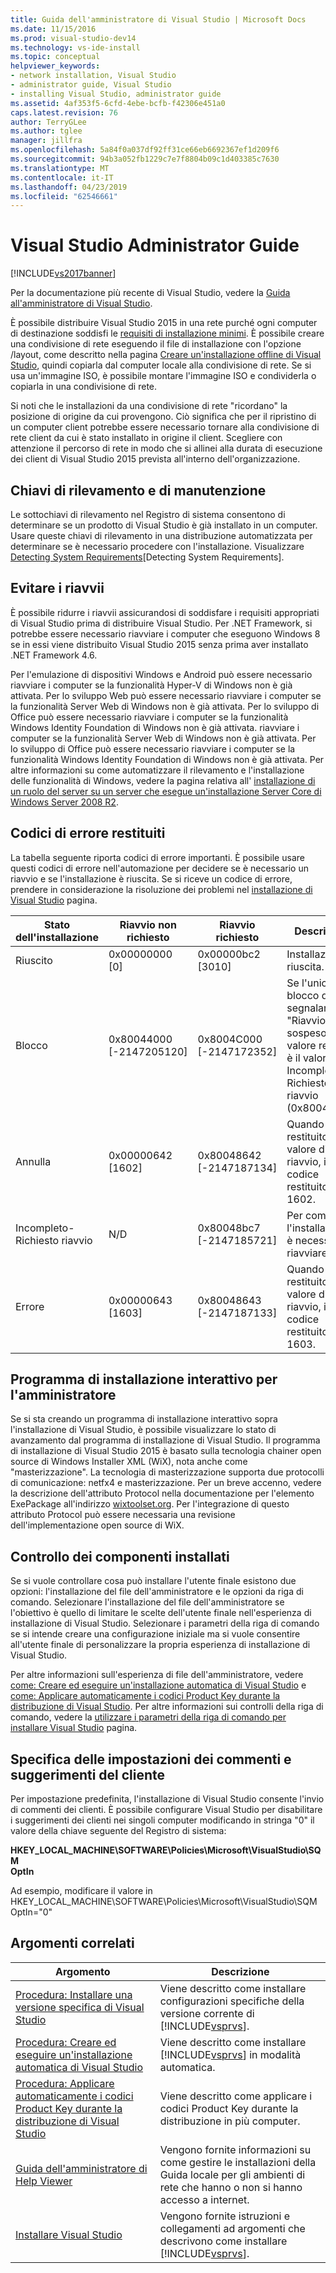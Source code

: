 ```yaml
---
title: Guida dell'amministratore di Visual Studio | Microsoft Docs
ms.date: 11/15/2016
ms.prod: visual-studio-dev14
ms.technology: vs-ide-install
ms.topic: conceptual
helpviewer_keywords:
- network installation, Visual Studio
- administrator guide, Visual Studio
- installing Visual Studio, administrator guide
ms.assetid: 4af353f5-6cfd-4ebe-bcfb-f42306e451a0
caps.latest.revision: 76
author: TerryGLee
ms.author: tglee
manager: jillfra
ms.openlocfilehash: 5a84f0a037df92ff31ce66eb6692367ef1d209f6
ms.sourcegitcommit: 94b3a052fb1229c7e7f8804b09c1d403385c7630
ms.translationtype: MT
ms.contentlocale: it-IT
ms.lasthandoff: 04/23/2019
ms.locfileid: "62546661"
---
```

# <a name="visual-studio-administrator-guide"></a>Visual Studio Administrator Guide
[!INCLUDE[vs2017banner](../includes/vs2017banner.md)]

Per la documentazione più recente di Visual Studio, vedere la [Guida all'amministratore di Visual Studio](/visualstudio/install/visual-studio-administrator-guide).

È possibile distribuire Visual Studio 2015 in una rete purché ogni computer di destinazione soddisfi le [requisiti di installazione minimi](https://visualstudio.microsoft.com/vs/older-downloads/). È possibile creare una condivisione di rete eseguendo il file di installazione con l'opzione /layout, come descritto nella pagina [Creare un'installazione offline di Visual Studio](../install/create-an-offline-installation-of-visual-studio.md), quindi copiarla dal computer locale alla condivisione di rete. Se si usa un'immagine ISO, è possibile montare l'immagine ISO e condividerla o copiarla in una condivisione di rete.  
  
 Si noti che le installazioni da una condivisione di rete "ricordano" la posizione di origine da cui provengono. Ciò significa che per il ripristino di un computer client potrebbe essere necessario tornare alla condivisione di rete client da cui è stato installato in origine il client. Scegliere con attenzione il percorso di rete in modo che si allinei alla durata di esecuzione dei client di Visual Studio 2015 prevista all'interno dell'organizzazione.  
  
## <a name="detection-and-servicing-keys"></a>Chiavi di rilevamento e di manutenzione  
 Le sottochiavi di rilevamento nel Registro di sistema consentono di determinare se un prodotto di Visual Studio è già installato in un computer. Usare queste chiavi di rilevamento in una distribuzione automatizzata per determinare se è necessario procedere con l'installazione.  Visualizzare [Detecting System Requirements](../extensibility/internals/detecting-system-requirements.md)[Detecting System Requirements].  
  
## <a name="avoiding-reboots"></a>Evitare i riavvii  
 È possibile ridurre i riavvii assicurandosi di soddisfare i requisiti appropriati di Visual Studio prima di distribuire Visual Studio. Per .NET Framework, si potrebbe essere necessario riavviare i computer che eseguono Windows 8 se in essi viene distribuito Visual Studio 2015 senza prima aver installato .NET Framework 4.6.  
  
 Per l'emulazione di dispositivi Windows e Android può essere necessario riavviare i computer se la funzionalità Hyper-V di Windows non è già attivata. Per lo sviluppo Web può essere necessario riavviare i computer se la funzionalità Server Web di Windows non è già attivata. Per lo sviluppo di Office può essere necessario riavviare i computer se la funzionalità Windows Identity Foundation di Windows non è già attivata. riavviare i computer se la funzionalità Server Web di Windows non è già attivata. Per lo sviluppo di Office può essere necessario riavviare i computer se la funzionalità Windows Identity Foundation di Windows non è già attivata. Per altre informazioni su come automatizzare il rilevamento e l'installazione delle funzionalità di Windows, vedere la pagina relativa all' [installazione di un ruolo del server su un server che esegue un'installazione Server Core di Windows Server 2008 R2](https://technet.microsoft.com/library/ee441260(v=ws.10).aspx).  
  
## <a name="error-return-codes"></a>Codici di errore restituiti  
 La tabella seguente riporta codici di errore importanti. È possibile usare questi codici di errore nell'automazione per decidere se è necessario un riavvio e se l'installazione è riuscita. Se si riceve un codice di errore, prendere in considerazione la risoluzione dei problemi nel [installazione di Visual Studio](../install/install-visual-studio-2015.md) pagina.  
  
|Stato dell'installazione|Riavvio non richiesto|Riavvio richiesto|Descrizione|  
|------------------|--------------------------|----------------------|-----------------|  
|Riuscito|0x00000000 [0]|0x00000bc2 [3010]|Installazione riuscita.|  
|Blocco|0x80044000 [-2147205120]|0x8004C000 [-2147172352]|Se l'unico blocco da segnalare è "Riavvio in sospeso", il valore restituito è il valore Incompleto-Richiesto riavvio (0x80048bc7).|  
|Annulla|0x00000642 [1602]|0x80048642 [-2147187134]|Quando viene restituito il valore di riavvio, il codice restituito è 1602.|  
|Incompleto-Richiesto riavvio|N/D|0x80048bc7 [-2147185721]|Per completare l'installazione, è necessario riavviare.|  
|Errore|0x00000643 [1603]|0x80048643 [-2147187133]|Quando viene restituito il valore di riavvio, il codice restituito è 1603.|  
  
## <a name="interactive-administrator-installer"></a>Programma di installazione interattivo per l'amministratore  
 Se si sta creando un programma di installazione interattivo sopra l'installazione di Visual Studio, è possibile visualizzare lo stato di avanzamento dal programma di installazione di Visual Studio. Il programma di installazione di Visual Studio 2015 è basato sulla tecnologia chainer open source di Windows Installer XML (WiX), nota anche come "masterizzazione". La tecnologia di masterizzazione supporta due protocolli di comunicazione: netfx4 e masterizzazione. Per un breve accenno, vedere la descrizione dell'attributo Protocol nella documentazione per l'elemento ExePackage all'indirizzo [wixtoolset.org](http://wixtoolset.org/). Per l'integrazione di questo attributo Protocol può essere necessaria una revisione dell'implementazione open source di WiX.  
  
## <a name="controlling-what-is-installed"></a>Controllo dei componenti installati  
 Se si vuole controllare cosa può installare l'utente finale esistono due opzioni: l'installazione del file dell'amministratore e le opzioni da riga di comando. Selezionare l'installazione del file dell'amministratore se l'obiettivo è quello di limitare le scelte dell'utente finale nell'esperienza di installazione di Visual Studio. Selezionare i parametri della riga di comando se si intende creare una configurazione iniziale ma si vuole consentire all'utente finale di personalizzare la propria esperienza di installazione di Visual Studio.  
  
 Per altre informazioni sull'esperienza di file dell'amministratore, vedere [come: Creare ed eseguire un'installazione automatica di Visual Studio](../install/how-to-create-and-run-an-unattended-installation-of-visual-studio.md) e [come: Applicare automaticamente i codici Product Key durante la distribuzione di Visual Studio](../install/how-to-automatically-apply-product-keys-when-deploying-visual-studio.md).  Per altre informazioni sui controlli della riga di comando, vedere la [utilizzare i parametri della riga di comando per installare Visual Studio](../install/use-command-line-parameters-to-install-visual-studio.md) pagina.  
  
## <a name="specifying-customer-feedback-settings"></a>Specifica delle impostazioni dei commenti e suggerimenti del cliente  

Per impostazione predefinita, l'installazione di Visual Studio consente l'invio di commenti dei clienti. È possibile configurare Visual Studio per disabilitare i suggerimenti dei clienti nei singoli computer modificando in stringa "0" il valore della chiave seguente del Registro di sistema:  
  
**HKEY_LOCAL_MACHINE\SOFTWARE\Policies\Microsoft\VisualStudio\SQM**  
**OptIn**  
  
Ad esempio, modificare il valore in HKEY_LOCAL_MACHINE\SOFTWARE\Policies\Microsoft\VisualStudio\SQM OptIn="0"  
  
## <a name="related-topics"></a>Argomenti correlati  
  
|Argomento|Descrizione|  
|-----------|-----------------|  
|[Procedura: Installare una versione specifica di Visual Studio](../install/how-to-install-a-specific-release-of-visual-studio.md)|Viene descritto come installare configurazioni specifiche della versione corrente di [!INCLUDE[vsprvs](../includes/vsprvs-md.md)].|  
|[Procedura: Creare ed eseguire un'installazione automatica di Visual Studio](../install/how-to-create-and-run-an-unattended-installation-of-visual-studio.md)|Viene descritto come installare [!INCLUDE[vsprvs](../includes/vsprvs-md.md)] in modalità automatica.|  
|[Procedura: Applicare automaticamente i codici Product Key durante la distribuzione di Visual Studio](../install/how-to-automatically-apply-product-keys-when-deploying-visual-studio.md)|Viene descritto come applicare i codici Product Key durante la distribuzione in più computer.|  
|[Guida dell'amministratore di Help Viewer](../ide/help-viewer-administrator-guide.md)|Vengono fornite informazioni su come gestire le installazioni della Guida locale per gli ambienti di rete che hanno o non si hanno accesso a internet.|  
|[Installare Visual Studio](../install/install-visual-studio-2015.md)|Vengono fornite istruzioni e collegamenti ad argomenti che descrivono come installare [!INCLUDE[vsprvs](../includes/vsprvs-md.md)].|